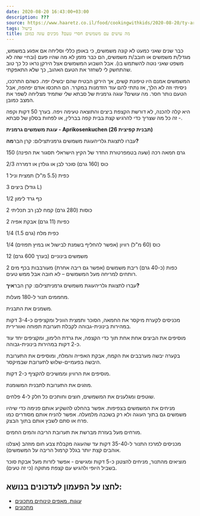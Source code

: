 ```yaml
---
date: 2020-08-20 16:43:00+03:00
description: ???
source: https://www.haaretz.co.il/food/cookingwithkids/2020-08-20/ty-article/0000017f-f8fa-d318-afff-fbfb6a3d0000
tags: בישול
title: מה עושים עם משמשים חסרי טעם? מכינים עוגה כמובן
---
```


כבר שנים שאני כמעט לא קונה משמשים, כי באופן כללי וסליחה אם אפגע במשמש, מגדל/ת משמשים או חובב/ת משמשים, הם כבר מזמן לא מה שהיו פעם (ובחיי שזה לא משפט שאני נוטה להשתמש בו). אבל השבוע המשמשים אצל הירקן נראו כל כך טוב שהתחשק לי לשחזר את הטעם האהוב, כך שלא התאפקתי.

המשמשים אמנם היו טיפונת קשים, אך הירקן הבטיח שהם יבשילו יפה. כשהם התרככו, ניסיתי וזה לא הלך, אז נתתי להם עוד הזדמנות במקרר. הם התכסו אודם יפהפה, אבל הטעם נותר חסר. מה עושים? עוגה גרמנית של סבתא שלי שתמיד מצליחה לשפר את המצב כמובן.

היא קלה להכנה, לא דורשת הקצפת ביצים והתוצאה טעימה ויפה. בערך 50 דקות וקפה - זה כל מה שצריך כדי להרגיש קצת בבית קפה בברלין, או לפחות בסלון של סבתא.

**עוגת משמשים גרמנית - Aprikosenkuchen (תבנית קפיצית 26)**

 עברו לתצוגת גלריהעוגת משמשים גרמניתצילום: קרן הבר**מה?**

150 גרם חמאה רכה (שעה בטמפרטורת החדר של הקיץ הישראלי תסגור את הפינה)

2/3 כוס (160 גרם) סוכר לבן או גולדן או דמררה

1 כפית (5.5 מ"ל) תמצית וניל

3 ביצים (גודל L)

1/2 כף גרד לימון

2 כוסות (280 גרם) קמח לבן רב תכליתי

2 כפיות (11 גרם) אבקת אפיה

1/4 (1.5 גרם) כפית מלח

1/4 כוס (60 מ"ל) רוויון (אפשר להחליף בשמנת לבישול או במיץ תפוזים)

12 משמשים בינוניים (בערך 600 גרם)

2 כפות (כ-40 גרם) ריבת משמשים (אפשר גם ריבה אחרת) מעורבבות בכף מים רותחים למריחה מעל המשמשים – לא חובה אבל ממש טעים.

 עברו לתצוגת גלריהעוגת משמשים גרמניתצילום: קרן הבר**איך?**

מחממים תנור ל-180 מעלות.

משמנים את התבנית.

מכניסים לקערת מיקסר את החמאה, הסוכר ותמצית הווניל ומקציפים כ-3-4 דקות במהירות בינונית-גבוהה לקבלת תערובת תפוחה ואוורירית.

מוסיפים את הביצים אחת אחת תוך כדי הקצפה, את גרדת הלימון, ומקציפים יחד עוד כ-2 דקות במהירות בינונית-גבוהה.

בקערה יבשה מערבבים את הקמח, אבקת האפייה והמלח, ומוסיפים את התערובת היבשה בפעמיים-שלוש לתערובת שבמיקסר.

מוסיפים את הרוויון וממשיכים להקציף כ-2 דקות.

מוזגים את התערובת לתבנית המשומנת.

שוטפים ומגלענים את המשמשים, חוצים וחותכים כל חלק ל-4 פלחים.

מניחים את המשמשים בצפיפות. אפשר בהחלט להשקיע אותם פנימה כדי שיהיו משמשים גם בתוך העוגה ולא רק בשכבה מלמעלה. אפשר להניח אותם מסודרים כמו פרח או סתם לשבץ אותם בתוך הבצק.

מורחים מעל בעזרת מברשת את תערובת הריבה והמים החמים.

מכניסים למרכז התנור ל-35-40 דקות עד שהעוגה מקבלת צבע חום מוזהב (אצלנו אוהבים קצת יותר בגלל קרמול הריבה על המשמשים).

מוציאים מהתנור, מניחים להצטנן כ-5 דקות ומגישים - אפשר לזרות מעל אבקת סוכר בשביל היופי ולהגיש עם קצפת מתוקה (כי זה טעים).

לחצו על הפעמון לעדכונים בנושא:
------------------------------

* [עוגות, מאפים קינוחים מתכונים](/ty-tag/cakes-0000017f-da2a-d938-a17f-fe2a21fc0000)
* [מתכונים](/ty-tag/recipes-0000017f-da28-dea8-a77f-de6a4ba50000)